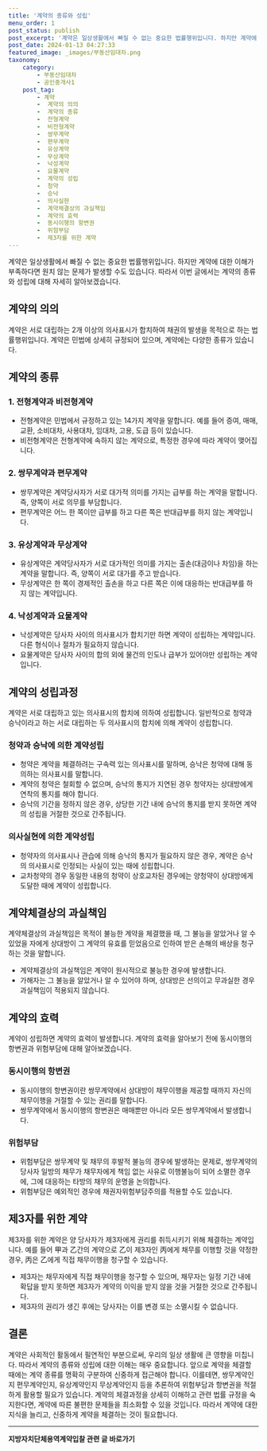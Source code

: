 ```yaml
---
title: '계약의 종류와 성립'
menu_order: 1
post_status: publish
post_excerpt: '계약은 일상생활에서 빠질 수 없는 중요한 법률행위입니다. 하지만 계약에 대한 이해가 부족하다면 원치 않는 문제가 발생할 수도 있습니다. 따라서 이번 글에서는 계약의 종류와 성립에 대해 자세히 알아보겠습니다.'
post_date: 2024-01-13 04:27:33
featured_image: _images/부동산임대차.png
taxonomy:
    category:
        - 부동산임대차
        - 공인중개사1
    post_tag:
        - 계약
        -  계약의 의의
        -  계약의 종류
        -  전형계약
        -  비전형계약
        -  쌍무계약
        -  편무계약
        -  유상계약
        -  무상계약
        -  낙성계약
        -  요물계약
        -  계약의 성립
        -  청약
        -  승낙
        -  의사실현
        -  계약체결상의 과실책임
        -  계약의 효력
        -  동시이행의 항변권
        -  위험부담
        -  제3자를 위한 계약
---
```


 
계약은 일상생활에서 빠질 수 없는 중요한 법률행위입니다. 하지만 계약에 대한 이해가 부족하다면 원치 않는 문제가 발생할 수도 있습니다. 따라서 이번 글에서는 계약의 종류와 성립에 대해 자세히 알아보겠습니다.
 
## 계약의 의의
 
계약은 서로 대립하는 2개 이상의 의사표시가 합치하여 채권의 발생을 목적으로 하는 법률행위입니다. 계약은 민법에 상세히 규정되어 있으며, 계약에는 다양한 종류가 있습니다.
 
## 계약의 종류
 
### 1. 전형계약과 비전형계약
 
- 전형계약은 민법에서 규정하고 있는 14가지 계약을 말합니다. 예를 들어 증여, 매매, 교환, 소비대차, 사용대차, 임대차, 고용, 도급 등이 있습니다.
- 비전형계약은 전형계약에 속하지 않는 계약으로, 특정한 경우에 따라 계약이 맺어집니다.

### 2. 쌍무계약과 편무계약
 
- 쌍무계약은 계약당사자가 서로 대가적 의미를 가지는 급부를 하는 계약을 말합니다. 즉, 양쪽이 서로 의무를 부담합니다.
- 편무계약은 어느 한 쪽이만 급부를 하고 다른 쪽은 반대급부를 하지 않는 계약입니다.

### 3. 유상계약과 무상계약
 
- 유상계약은 계약당사자가 서로 대가적인 의미를 가지는 출손(대금이나 차임)을 하는 계약을 말합니다. 즉, 양쪽이 서로 대가를 주고 받습니다.
- 무상계약은 한 쪽이 경제적인 출손을 하고 다른 쪽은 이에 대응하는 반대급부를 하지 않는 계약입니다.

### 4. 낙성계약과 요물계약
 
- 낙성계약은 당사자 사이의 의사표시가 합치기만 하면 계약이 성립하는 계약입니다. 다른 형식이나 절차가 필요하지 않습니다.
- 요물계약은 당사자 사이의 합의 외에 물건의 인도나 급부가 있어야만 성립하는 계약입니다.

## 계약의 성립과정
 
계약은 서로 대립하고 있는 의사표시의 합치에 의하여 성립합니다. 일반적으로 청약과 승낙이라고 하는 서로 대립하는 두 의사표시의 합치에 의해 계약이 성립합니다.

### 청약과 승낙에 의한 계약성립
 
- 청약은 계약을 체결하려는 구속력 있는 의사표시를 말하며, 승낙은 청약에 대해 동의하는 의사표시를 말합니다.
- 계약의 청약은 철회할 수 없으며, 승낙의 통지가 지연된 경우 청약자는 상대방에게 연착의 통지를 해야 합니다.
- 승낙의 기간을 정하지 않은 경우, 상당한 기간 내에 승낙의 통지를 받지 못하면 계약의 성립을 거절한 것으로 간주됩니다.

### 의사실현에 의한 계약성립
 
- 청약자의 의사표시나 관습에 의해 승낙의 통지가 필요하지 않은 경우, 계약은 승낙의 의사표시로 인정되는 사실이 있는 때에 성립합니다.
- 교차청약의 경우 동일한 내용의 청약이 상호교차된 경우에는 양청약이 상대방에게 도달한 때에 계약이 성립합니다.

## 계약체결상의 과실책임
 
계약체결상의 과실책임은 목적이 불능한 계약을 체결했을 때, 그 불능을 알았거나 알 수 있었을 자에게 상대방이 그 계약의 유효를 믿었음으로 인하여 받은 손해의 배상을 청구하는 것을 말합니다.

- 계약체결상의 과실책임은 계약이 원시적으로 불능한 경우에 발생합니다.
- 가해자는 그 불능을 알았거나 알 수 있어야 하며, 상대방은 선의이고 무과실한 경우 과실책임이 적용되지 않습니다.

## 계약의 효력
 
계약이 성립하면 계약의 효력이 발생합니다. 계약의 효력을 알아보기 전에 동시이행의 항변권과 위험부담에 대해 알아보겠습니다.

### 동시이행의 항변권
 
- 동시이행의 항변권이란 쌍무계약에서 상대방이 채무이행을 제공할 때까지 자신의 채무이행을 거절할 수 있는 권리를 말합니다.
- 쌍무계약에서 동시이행의 항변권은 매매뿐만 아니라 모든 쌍무계약에서 발생합니다.

### 위험부담
 
- 위험부담은 쌍무계약 및 채무의 후발적 불능의 경우에 발생하는 문제로, 쌍무계약의 당사자 일방의 채무가 채무자에게 책임 없는 사유로 이행불능이 되어 소멸한 경우에, 그에 대응하는 타방의 채무의 운명을 논의합니다.
- 위험부담은 예외적인 경우에 채권자위험부담주의를 적용할 수도 있습니다.

## 제3자를 위한 계약
 
제3자를 위한 계약은 양 당사자가 제3자에게 권리를 취득시키기 위해 체결하는 계약입니다. 예를 들어 甲과 乙간의 계약으로 乙이 제3자인 丙에게 채무를 이행할 것을 약정한 경우, 丙은 乙에게 직접 채무이행을 청구할 수 있습니다.

- 제3자는 채무자에게 직접 채무이행을 청구할 수 있으며, 채무자는 일정 기간 내에 확답을 받지 못하면 제3자가 계약의 이익을 받지 않을 것을 거절한 것으로 간주됩니다.
- 제3자의 권리가 생긴 후에는 당사자는 이를 변경 또는 소멸시킬 수 없습니다.

## 결론
 
계약은 사회적인 활동에서 필연적인 부분으로써, 우리의 일상 생활에 큰 영향을 미칩니다. 따라서 계약의 종류와 성립에 대한 이해는 매우 중요합니다. 앞으로 계약을 체결할 때에는 계약 종류를 명확히 구분하여 신중하게 접근해야 합니다. 이를테면, 쌍무계약인지 편무계약인지, 유상계약인지 무상계약인지 등을 추론하여 위험부담과 항변권을 적절하게 활용할 필요가 있습니다.
계약의 체결과정을 상세히 이해하고 관련 법률 규정을 숙지한다면, 계약에 따른 불편한 문제들을 최소화할 수 있을 것입니다. 따라서 계약에 대한 지식을 늘리고, 신중하게 계약을 체결하는 것이 필요합니다.
<!-- wp:separator -->
<hr class="wp-block-separator has-alpha-channel-opacity"/>
<!-- /wp:separator -->

<!-- wp:group {"backgroundColor":"base","layout":{"type":"constrained"}} -->
<div class="wp-block-group has-base-background-color has-background"><!-- wp:paragraph {"align":"center","fontSize":"medium"} -->
<p class="has-text-align-center has-large-font-size"><strong>지방자치단체용역계약입찰 관련 글 바로가기</strong></p>
<!-- /wp:paragraph -->


<!-- wp:latest-posts
{"categories":[{"id":7150,"count":19,"description":"","link":"https://uknowlaw.com/category/%ec%a7%80%eb%b0%a9%ec%9e%90%ec%b9%98%eb%8b%a8%ec%b2%b4%ec%9a%a9%ec%97%ad%ea%b3%84%ec%95%bd%ec%9e%85%ec%b0%b0/","name":"지방자치단체용역계약입찰","slug":"지방자치단체용역계약입찰","taxonomy":"category","parent":0,"meta":[],"_links":{"self":[{"href":"https://uknowlaw.com/wp-json/wp/v2/categories/7150"}],"collection":[{"href":"https://uknowlaw.com/wp-json/wp/v2/categories"}],"about":[{"href":"https://uknowlaw.com/wp-json/wp/v2/taxonomies/category"}],"wp:post_type":[{"href":"https://uknowlaw.com/wp-json/wp/v2/posts?categories=7150"}],"curies":[{"name":"wp","href":"https://api.w.org/{rel}","templated":true}]}}],"postsToShow":100,"excerptLength":28,"postLayout":"grid","columns":2,"featuredImageAlign":"left","featuredImageSizeSlug":"large","fontSize":"small"} /--></div>
<!-- /wp:group -->